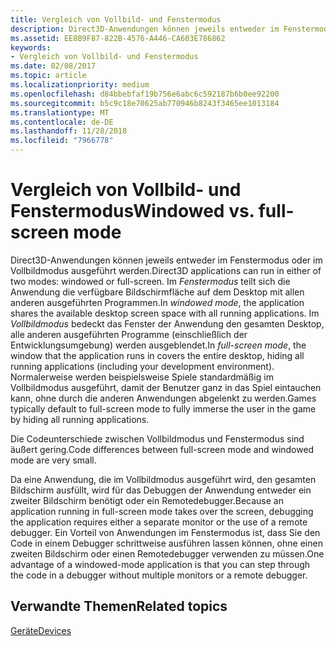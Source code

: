 ```yaml
---
title: Vergleich von Vollbild- und Fenstermodus
description: Direct3D-Anwendungen können jeweils entweder im Fenstermodus oder im Vollbildmodus ausgeführt werden.
ms.assetid: EE8B9F87-822B-4576-A446-CA603E786862
keywords:
- Vergleich von Vollbild- und Fenstermodus
ms.date: 02/08/2017
ms.topic: article
ms.localizationpriority: medium
ms.openlocfilehash: d84bbebfaf19b756e6abc6c592187b6b0ee92200
ms.sourcegitcommit: b5c9c18e70625ab770946b8243f3465ee1013184
ms.translationtype: MT
ms.contentlocale: de-DE
ms.lasthandoff: 11/28/2018
ms.locfileid: "7966778"
---
```

# <a name="span-iddirect3dconceptswindowedvsfull-screenmodespanwindowed-vs-full-screen-mode"></a><span data-ttu-id="dec45-104"><span id="direct3dconcepts.windowed_vs__full-screen_mode"></span>Vergleich von Vollbild- und Fenstermodus</span><span class="sxs-lookup"><span data-stu-id="dec45-104"><span id="direct3dconcepts.windowed_vs__full-screen_mode"></span>Windowed vs. full-screen mode</span></span>


<span data-ttu-id="dec45-105">Direct3D-Anwendungen können jeweils entweder im Fenstermodus oder im Vollbildmodus ausgeführt werden.</span><span class="sxs-lookup"><span data-stu-id="dec45-105">Direct3D applications can run in either of two modes: windowed or full-screen.</span></span> <span data-ttu-id="dec45-106">Im *Fenstermodus* teilt sich die Anwendung die verfügbare Bildschirmfläche auf dem Desktop mit allen anderen ausgeführten Programmen.</span><span class="sxs-lookup"><span data-stu-id="dec45-106">In *windowed mode*, the application shares the available desktop screen space with all running applications.</span></span> <span data-ttu-id="dec45-107">Im *Vollbildmodus* bedeckt das Fenster der Anwendung den gesamten Desktop, alle anderen ausgeführten Programme (einschließlich der Entwicklungsumgebung) werden ausgeblendet.</span><span class="sxs-lookup"><span data-stu-id="dec45-107">In *full-screen mode*, the window that the application runs in covers the entire desktop, hiding all running applications (including your development environment).</span></span> <span data-ttu-id="dec45-108">Normalerweise werden beispielsweise Spiele standardmäßig im Vollbildmodus ausgeführt, damit der Benutzer ganz in das Spiel eintauchen kann, ohne durch die anderen Anwendungen abgelenkt zu werden.</span><span class="sxs-lookup"><span data-stu-id="dec45-108">Games typically default to full-screen mode to fully immerse the user in the game by hiding all running applications.</span></span>

<span data-ttu-id="dec45-109">Die Codeunterschiede zwischen Vollbildmodus und Fenstermodus sind äußert gering.</span><span class="sxs-lookup"><span data-stu-id="dec45-109">Code differences between full-screen mode and windowed mode are very small.</span></span>

<span data-ttu-id="dec45-110">Da eine Anwendung, die im Vollbildmodus ausgeführt wird, den gesamten Bildschirm ausfüllt, wird für das Debuggen der Anwendung entweder ein zweiter Bildschirm benötigt oder ein Remotedebugger.</span><span class="sxs-lookup"><span data-stu-id="dec45-110">Because an application running in full-screen mode takes over the screen, debugging the application requires either a separate monitor or the use of a remote debugger.</span></span> <span data-ttu-id="dec45-111">Ein Vorteil von Anwendungen im Fenstermodus ist, dass Sie den Code in einem Debugger schrittweise ausführen lassen können, ohne einen zweiten Bildschirm oder einen Remotedebugger verwenden zu müssen.</span><span class="sxs-lookup"><span data-stu-id="dec45-111">One advantage of a windowed-mode application is that you can step through the code in a debugger without multiple monitors or a remote debugger.</span></span>

## <a name="span-idrelated-topicsspanrelated-topics"></a><span data-ttu-id="dec45-112"><span id="related-topics"></span>Verwandte Themen</span><span class="sxs-lookup"><span data-stu-id="dec45-112"><span id="related-topics"></span>Related topics</span></span>


[<span data-ttu-id="dec45-113">Geräte</span><span class="sxs-lookup"><span data-stu-id="dec45-113">Devices</span></span>](devices.md)

 

 




